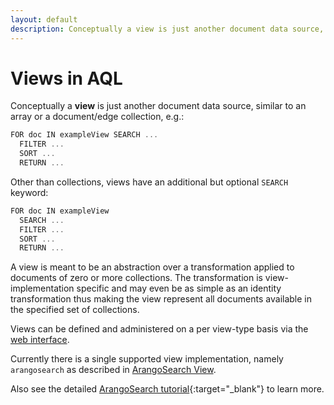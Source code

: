 ```yaml
---
layout: default
description: Conceptually a view is just another document data source, similar to anarray or a document/edge collection, e
---
```

Views in AQL
============

Conceptually a **view** is just another document data source, similar to an
array or a document/edge collection, e.g.:

```js
FOR doc IN exampleView SEARCH ...
  FILTER ...
  SORT ...
  RETURN ...
```

Other than collections, views have an additional but optional `SEARCH` keyword:

```js
FOR doc IN exampleView
  SEARCH ...
  FILTER ...
  SORT ...
  RETURN ...
```

A view is meant to be an abstraction over a transformation applied to documents
of zero or more collections. The transformation is view-implementation specific
and may even be as simple as an identity transformation thus making the view
represent all documents available in the specified set of collections.

Views can be defined and administered on a per view-type basis via
the [web interface](../programs-web-interface.html).

Currently there is a single supported view implementation, namely
`arangosearch` as described in [ArangoSearch View](functions-arangosearch.html). 

Also see the detailed
[ArangoSearch tutorial](https://www.arangodb.com/tutorials/arangosearch/){:target="_blank"}
to learn more.
